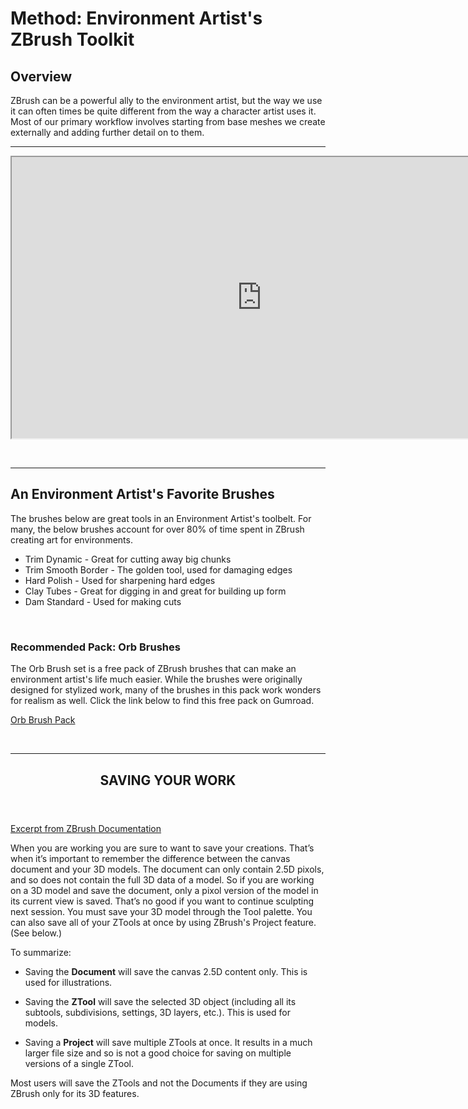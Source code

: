 # Method: Environment Artist's ZBrush Toolkit

<h2>Overview</h2>
<p><span>ZBrush can be a powerful ally to the environment artist, but the way we use it can often times be quite different from the way a character artist uses it. Most of our primary workflow involves starting from base meshes we create externally and adding further detail on to them.</span></p>
<hr>
<p><iframe src="https://www.youtube.com/embed/wKq56FwanVs?rel=0" width="800" height="450" allowfullscreen="allowfullscreen" allow="accelerometer; autoplay; clipboard-write; encrypted-media; gyroscope; picture-in-picture"></iframe></p>
<p>&nbsp;</p>
<hr>
<h2>An Environment Artist's Favorite Brushes</h2>
<p>The brushes below are great tools in an Environment Artist's toolbelt. For many, the below brushes account for over 80% of time spent in ZBrush creating art for environments.</p>
<ul>
<li>Trim Dynamic - Great for cutting away big chunks</li>
<li>Trim Smooth Border - The golden tool, used for damaging edges</li>
<li>Hard Polish - Used for sharpening hard edges</li>
<li>Clay Tubes - Great for digging in and great for building up form</li>
<li>Dam Standard - Used for making cuts</li>
</ul>
<p>&nbsp;</p>
<h3>Recommended Pack: Orb Brushes</h3>
<p>The Orb Brush set is a free pack of ZBrush brushes that can make an environment artist's life much easier. While the brushes were originally designed for stylized work, many of the brushes in this pack work wonders for realism as well. Click the link below to find this free pack on Gumroad.</p>
<p><a href="https://gumroad.com/l/nokhw">Orb Brush Pack</a></p>
<p>&nbsp;</p>
<hr>
<header class="entry-header">
<h2 class="entry-title">SAVING YOUR WORK</h2>
</header>
<div class="entry-content">
<p><a href="http://docs.pixologic.com/getting-started/basic-concepts/saving-your-work/">Excerpt from ZBrush Documentation</a></p>
<p>When you are working you are sure to want to save your creations. That’s when it’s important to remember the difference between the canvas document and your 3D models. The document can only contain 2.5D pixols, and so does not contain the full 3D data of a model. So if you are working on a 3D model and save the document, only a pixol version of the model in its current view is saved. That’s no good if you want to continue sculpting next session. You must save your 3D model through the Tool palette. You can also save all of your ZTools at once by using ZBrush's Project feature. (See below.)</p>
<p>To summarize:</p>
<ul>
<li>Saving the <strong>Document</strong> will save the canvas 2.5D content only. This is used for illustrations.</li>
</ul>
<ul>
<li>Saving the <strong>ZTool</strong> will save the selected 3D object (including all its subtools, subdivisions, settings, 3D layers, etc.). This is used for models.</li>
</ul>
<ul>
<li>Saving a <strong>Project</strong> will save multiple ZTools at once. It results in a much larger file size and so is not a good choice for saving on multiple versions of a single ZTool.</li>
</ul>
<p>Most users will save the ZTools and not the Documents if they are using ZBrush only for its 3D features.</p>
</div>
<p>&nbsp;</p>